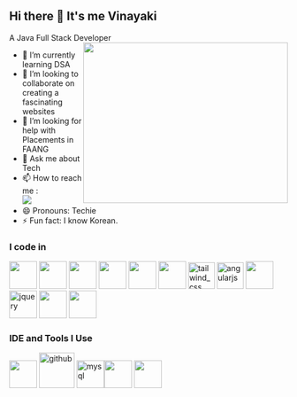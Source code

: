 ## Hi there 👋 It's me Vinayaki

A Java Full Stack Developer
<img align="right" width="370" height="290" src="[(https://i.pinimg.com/originals/47/f0/34/47f0342cec72b800463bf003eac1257e.gif](https://user-images.githubusercontent.com/53649201/98462016-ee51fa80-21d6-11eb-92b9-393853f5490b.gif)">
- 🌱 I’m currently learning DSA
- 👯 I’m looking to collaborate on creating a fascinating websites
- 🤔 I’m looking for help with Placements in FAANG
- 💬 Ask me about Tech
- 📫 How to reach me :
<br /> [<img src="https://img.shields.io/badge/LinkedIn-0077B5?style=for-the-badge&logo=linkedin&logoColor=white" />](https://www.linkedin.com/in/vinayaki-r-fsd/)
- 😄 Pronouns: Techie
- ⚡ Fun fact: I know Korean.

### I code in
<img height="50" width="50" src="https://img.icons8.com/color/48/000000/java-coffee-cup-logo.png" /> <img height="50" width="50" src="https://img.icons8.com/color/48/000000/python.png" /> <img height="50" width="50" src="https://img.icons8.com/color/48/000000/c-programming.png" /> <img height="50" width="50" src="https://img.icons8.com/color/48/000000/html-5.png" /> <img height="50" width="50" src="https://img.icons8.com/color/48/000000/css3.png" /> <img height="50" width="50" src="https://img.icons8.com/color/48/000000/bootstrap.png" />
<img width="48" height="48" src="https://img.icons8.com/color/48/tailwind_css.png" alt="tailwind_css"/>
<img width="48" height="48" src="https://img.icons8.com/fluency/48/angularjs.png" alt="angularjs"/>
<img height="50" width="50" src="https://img.icons8.com/color/48/000000/javascript.png"/>
<img width="50" height="50" src="https://img.icons8.com/ios-filled/50/jquery.png" alt="jquery"/> <img height="50" width="50" src="https://img.icons8.com/color/48/000000/mysql-logo.png"/> <img height="50" width="50" src="https://img.icons8.com/color/48/000000/spring-logo.png"/>

### IDE and Tools I Use
<img height="50" width="50" src="https://img.icons8.com/color/48/000000/visual-studio-code-2019.png"/> <img width="64" height="64" src="https://img.icons8.com/glyph-neue/64/github.png" alt="github"/>
<img width="50" height="50" src="https://img.icons8.com/ios-filled/50/mysql.png" alt="mysql"/><img height="50" width="50" src="https://img.icons8.com/color/50/000000/git.png"/>  <img height="50" src="https://img.icons8.com/officel/480/null/java-eclipse.png"/>  


